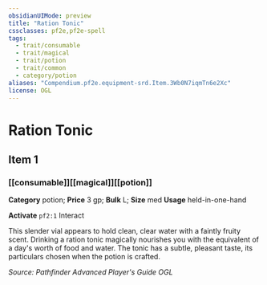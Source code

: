 ```yaml
---
obsidianUIMode: preview
title: "Ration Tonic"
cssclasses: pf2e,pf2e-spell
tags:
  - trait/consumable
  - trait/magical
  - trait/potion
  - trait/common
  - category/potion
aliases: "Compendium.pf2e.equipment-srd.Item.3Wb0N7iqmTn6e2Xc"
license: OGL
---
```

# Ration Tonic
## Item 1
### [[consumable]][[magical]][[potion]]

**Category** potion; 
**Price** 3 gp; 
**Bulk** L; **Size** med
**Usage** held-in-one-hand

**Activate** `pf2:1` Interact

This slender vial appears to hold clean, clear water with a faintly fruity scent. Drinking a ration tonic magically nourishes you with the equivalent of a day's worth of food and water. The tonic has a subtle, pleasant taste, its particulars chosen when the potion is crafted.

*Source: Pathfinder Advanced Player's Guide*
*OGL*
